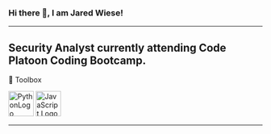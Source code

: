 ### Hi there 👋, I am Jared Wiese!
--------
Security Analyst currently attending Code Platoon Coding Bootcamp.
--------

🧰 Toolbox

<img src="https://worldvectorlogo.com/logo/python-5" alt="PythonLogo" width="50" height="50"/> <img src="https://cdn.worldvectorlogo.com/logos/javascript.svg" alt="JavaScript Logo" width="50" height="50"/>

--------
